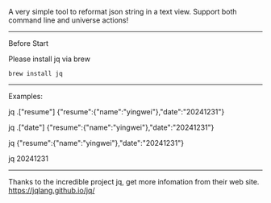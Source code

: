 A very simple tool to reformat json string in a text view. Support both command line and universe actions!

-------
Before Start

Please install jq via brew

```
brew install jq
```

-------

Examples:

jq .["resume"] {"resume":{"name":"yingwei"},"date":"20241231"}

jq .["date"] {"resume":{"name":"yingwei"},"date":"20241231"}

jq  {"resume":{"name":"yingwei"},"date":"20241231"}

jq 20241231

-------
Thanks to the incredible project jq, get more infomation from their web site. https://jqlang.github.io/jq/
